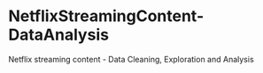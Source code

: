 # NetflixStreamingContent-DataAnalysis
Netflix streaming content - Data Cleaning, Exploration and Analysis
